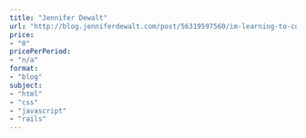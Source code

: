 ```yaml
---
title: "Jennifer Dewalt"
url: "http://blog.jenniferdewalt.com/post/56319597560/im-learning-to-code-by-building-180-websites-in#_=_"
price: 
- "0"
pricePerPeriod: 
- "n/a"
format: 
- "blog"
subject: 
- "html"
- "css"
- "javascript"
- "rails"
---
```

